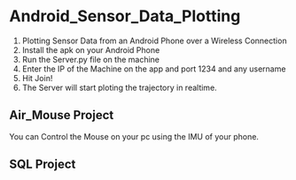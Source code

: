 # Android_Sensor_Data_Plotting
1. Plotting Sensor Data from an Android Phone over a Wireless Connection
2. Install the apk on your Android Phone
3. Run the Server.py file on the machine
4. Enter the IP of the Machine on the app and port 1234 and any username
5. Hit Join!
6. The Server will start ploting the trajectory in realtime.
## Air_Mouse Project
You can Control the Mouse on your pc using the IMU of your phone.

## SQL Project

